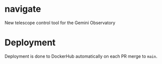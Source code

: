 # navigate

New telescope control tool for the Gemini Observatory

# Deployment

Deployment is done to DockerHub automatically on each PR merge to `main`.